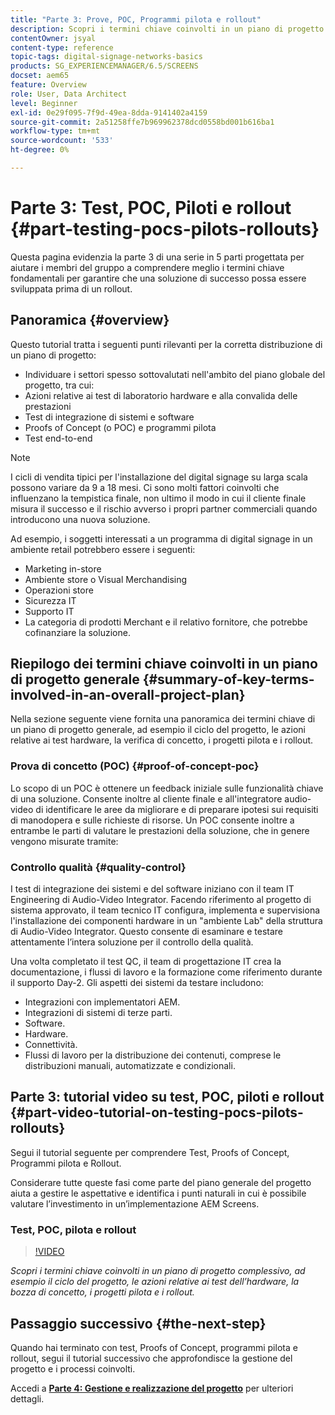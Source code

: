 ```yaml
---
title: "Parte 3: Prove, POC, Programmi pilota e rollout"
description: Scopri i termini chiave coinvolti in un piano di progetto complessivo, ad esempio il ciclo del progetto, le azioni relative ai test hardware, la bozza di concetto, i progetti pilota e i rollout.
contentOwner: jsyal
content-type: reference
topic-tags: digital-signage-networks-basics
products: SG_EXPERIENCEMANAGER/6.5/SCREENS
docset: aem65
feature: Overview
role: User, Data Architect
level: Beginner
exl-id: 0e29f095-7f9d-49ea-8dda-9141402a4159
source-git-commit: 2a51258ffe7b969962378dcd0558bd001b616ba1
workflow-type: tm+mt
source-wordcount: '533'
ht-degree: 0%

---
```


# Parte 3: Test, POC, Piloti e rollout {#part-testing-pocs-pilots-rollouts}

Questa pagina evidenzia la parte 3 di una serie in 5 parti progettata per aiutare i membri del gruppo a comprendere meglio i termini chiave fondamentali per garantire che una soluzione di successo possa essere sviluppata prima di un rollout.

## Panoramica {#overview}

Questo tutorial tratta i seguenti punti rilevanti per la corretta distribuzione di un piano di progetto:

* Individuare i settori spesso sottovalutati nell&#39;ambito del piano globale del progetto, tra cui:
* Azioni relative ai test di laboratorio hardware e alla convalida delle prestazioni
* Test di integrazione di sistemi e software
* Proofs of Concept (o POC) e programmi pilota
* Test end-to-end

>[!NOTE]
>
>I cicli di vendita tipici per l&#39;installazione del digital signage su larga scala possono variare da 9 a 18 mesi. Ci sono molti fattori coinvolti che influenzano la tempistica finale, non ultimo il modo in cui il cliente finale misura il successo e il rischio avverso i propri partner commerciali quando introducono una nuova soluzione.

Ad esempio, i soggetti interessati a un programma di digital signage in un ambiente retail potrebbero essere i seguenti:

* Marketing in-store
* Ambiente store o Visual Merchandising
* Operazioni store
* Sicurezza IT
* Supporto IT
* La categoria di prodotti Merchant e il relativo fornitore, che potrebbe cofinanziare la soluzione.

## Riepilogo dei termini chiave coinvolti in un piano di progetto generale {#summary-of-key-terms-involved-in-an-overall-project-plan}

Nella sezione seguente viene fornita una panoramica dei termini chiave di un piano di progetto generale, ad esempio il ciclo del progetto, le azioni relative ai test hardware, la verifica di concetto, i progetti pilota e i rollout.

### Prova di concetto (POC) {#proof-of-concept-poc}

Lo scopo di un POC è ottenere un feedback iniziale sulle funzionalità chiave di una soluzione. Consente inoltre al cliente finale e all&#39;integratore audio-video di identificare le aree da migliorare e di preparare ipotesi sui requisiti di manodopera e sulle richieste di risorse. Un POC consente inoltre a entrambe le parti di valutare le prestazioni della soluzione, che in genere vengono misurate tramite:

### Controllo qualità {#quality-control}

I test di integrazione dei sistemi e del software iniziano con il team IT Engineering di Audio-Video Integrator. Facendo riferimento al progetto di sistema approvato, il team tecnico IT configura, implementa e supervisiona l&#39;installazione dei componenti hardware in un &quot;ambiente Lab&quot; della struttura di Audio-Video Integrator. Questo consente di esaminare e testare attentamente l’intera soluzione per il controllo della qualità.

Una volta completato il test QC, il team di progettazione IT crea la documentazione, i flussi di lavoro e la formazione come riferimento durante il supporto Day-2. Gli aspetti dei sistemi da testare includono:

* Integrazioni con implementatori AEM.
* Integrazioni di sistemi di terze parti.
* Software.
* Hardware.
* Connettività.
* Flussi di lavoro per la distribuzione dei contenuti, comprese le distribuzioni manuali, automatizzate e condizionali.

## Parte 3: tutorial video su test, POC, piloti e rollout {#part-video-tutorial-on-testing-pocs-pilots-rollouts}

Segui il tutorial seguente per comprendere Test, Proofs of Concept, Programmi pilota e Rollout.

Considerare tutte queste fasi come parte del piano generale del progetto aiuta a gestire le aspettative e identifica i punti naturali in cui è possibile valutare l’investimento in un’implementazione AEM Screens.

### Test, POC, pilota e rollout

>[!VIDEO](https://video.tv.adobe.com/v/28405)

*Scopri i termini chiave coinvolti in un piano di progetto complessivo, ad esempio il ciclo del progetto, le azioni relative ai test dell’hardware, la bozza di concetto, i progetti pilota e i rollout.*

## Passaggio successivo {#the-next-step}

Quando hai terminato con test, Proofs of Concept, programmi pilota e rollout, segui il tutorial successivo che approfondisce la gestione del progetto e i processi coinvolti.

Accedi a **[Parte 4: Gestione e realizzazione del progetto](project-management-and-deployment.md)** per ulteriori dettagli.

